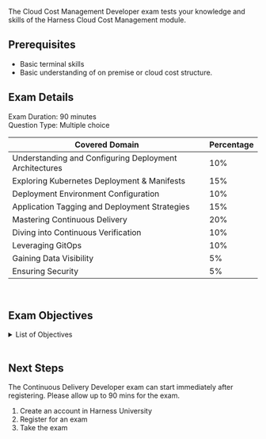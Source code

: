 The Cloud Cost Management Developer exam tests your knowledge and skills of the Harness Cloud Cost Management module.  

## Prerequisites

- Basic terminal skills
- Basic understanding of on premise or cloud cost structure.

## Exam Details

Exam Duration: 90 minutes <br/>
Question Type: Multiple choice

| Covered Domain                                         | Percentage |
|------------------------------------------------|------------|
| Understanding and Configuring Deployment Architectures | 10%       |
| Exploring Kubernetes Deployment & Manifests     | 15%       |
| Deployment Environment Configuration            | 10%       |
| Application Tagging and Deployment Strategies  | 15%       |
| Mastering Continuous Delivery                  | 20%       |
| Diving into Continuous Verification            | 10%       |
| Leveraging GitOps                              | 10%       |
| Gaining Data Visibility                        | 5%        |
| Ensuring Security                              | 5%        |


<br />

## Exam Objectives

<details>
<summary>List of Objectives</summary>

The following is a detailed list of exam objectives:

| # | Objectives |
|--------|-------|
| 1 | **Understanding and Configuring Deployment Architectures** |
| 1.1 | Define what deployment means and what makes it continuous. |
| 1.2 | Explain different application architectures. |
| 1.3 | Identify the necessary artifacts, manifests, and services for a deployment. |
| 2 | **Exploring Kubernetes Deployment & Manifests** |
| 2.1 | Understand the purpose and use of Kubernetes manifests (flat file, helm, etc.) |
| 2.2 | Identify and configure overrides for service variables (secrets, non-secrets). |
| 2.3 | Understand the concept of basic, rolling, canary, and blue/green deployments. |
| 3 | **Deployment Environment Configuration** |
| 3.1 | Understand and set up environments for your Kubernetes deployment, including Prod and Non-prod. |
| 3.2 | Describe and configure infrastructure definitions and overrides for an environment. |
| 4 | **Application Tagging and Deployment Strategies** |
| 4.1 | Learn about tagging, labeling, identifiers, and their uses. |
| 4.2 | Understand and configure rolling, canary, and blue/green deployments for different application types. |
| 5 | **Mastering Continuous Delivery** |
| 5.1 | Automate deployments in your environment. |
| 5.2 | Identify pre-deployment steps and set up triggers. |
| 5.3 | Describe and configure Policy as Code, ticketing, documentation, fetching process, approval process, and failure strategies. |
| 6 | **Diving into Continuous Verification** |
| 6.1 | Identify deployment verification types. |
| 6.2 | Understand verification through deployment logs and deployment health checks. |
| 6.3 | Monitor server health and execution checks during a deployment. |
| 7 | **Leveraging GitOps** |
| 7.1 | Explain the principles, use cases, and benefits of GitOps. |
| 7.2 | Install the GitOps agent and connect your Kubernetes cluster and application repository to Harness. |
| 7.3 | Set up an application in Harness using GitOps. |
| 8 | **Gaining Data Visibility** |
| 8.1 | Describe dashboards. |
| 8.2 | Configure notifications, alerts, and tagging and labeling for governance and reporting. |
| 9 | **Ensuring Security** |
| 9.1 | Understand two-factor authentication (2FA). |
| 9.2 | Describe Role-Based Access Control (RBAC) and built-in roles. |


</details>

<br />

## Next Steps

The Continuous Delivery Developer exam can start immediately after registering. Please allow up to 90 mins for the exam.

1. Create an account in Harness University
2. Register for an exam 
3. Take the exam
